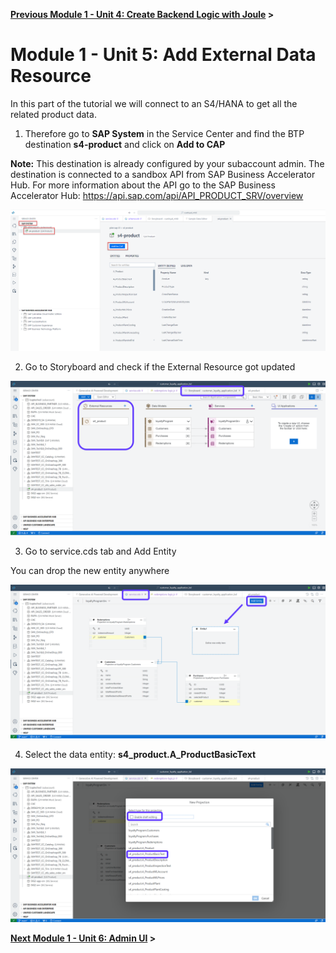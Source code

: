 **[Previous Module 1 - Unit 4: Create Backend Logic with Joule](./251-4_Create_Backend_Logic_with_Joule.md) >**
# Module 1 - Unit 5: Add External Data Resource  

In this part of the tutorial we will connect to an S4/HANA to get all the related product data.

1. Therefore go to **SAP System** in the Service Center and find the BTP destination **s4-product** and click on **Add to CAP**

**Note:** This destination is already configured by your subaccount admin. The destination is connected to a sandbox API from SAP Business Accelerator Hub. For more information about the API go to the SAP Business Accelerator Hub: https://api.sap.com/api/API_PRODUCT_SRV/overview

![](./Images/251-5_Screenshot_37.png)

2. Go to Storyboard and check if the External Resource got updated

![](./Images/251-5_Screenshot_38.png)

3. Go to service.cds tab and Add Entity

You can drop the new entity anywhere 

![](./Images/251-5_Screenshot_39.png)

4. Select the data entity: **s4_product.A_ProductBasicText**

![](./Images/251-5_Screenshot_40.png)



**[Next Module 1 - Unit 6: Admin UI](./251-6_AdminUI.md) >**
